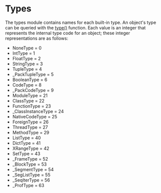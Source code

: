 # Types

The types module contains names for each built-in type. An object's type can be queried with the [type()](Built-in_library#typeo) function. Each value is an integer that represents the internal type code for an object; these integer representations are as follows:

-   NoneType = 0
-   IntType = 1
-   FloatType = 2
-   StringType = 3
-   TupleType = 4
-   _PackTupleType = 5
-   BooleanType = 6
-   CodeType = 8
-   _PackCodeType = 9
-   ModuleType = 21
-   ClassType = 22
-   FunctionType = 23
-   _ClassInstanceType = 24
-   NativeCodeType = 25
-   ForeignType = 26
-   ThreadType = 27
-   MethodType = 29
-   ListType = 40
-   DictType = 41
-   XRangeType = 42
-   SetType = 43
-   _FrameType = 52
-   _BlockType = 53
-   _SegmentType = 54
-   _SegListType = 55
-   _SeqIterType = 56
-   _ProfType = 63
